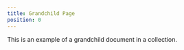 ```yaml
---
title: Grandchild Page
position: 0
---
```


This is an example of a grandchild document in a collection.
